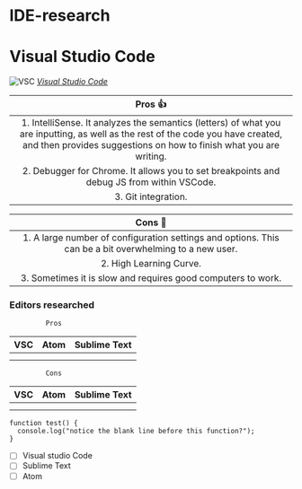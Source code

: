 # IDE-research
# Visual Studio Code 
![VSC](https://code.visualstudio.com/opengraphimg/opengraph-home.png)
 [*Visual Studio Code*](https://code.visualstudio.com/)
 
 
 |**Pros**  :thumbsup:|
 |:------:| 
 |  1. IntelliSense. It analyzes the semantics (letters) of what you are inputting, as well as the rest of the code you have created, and          then provides suggestions on how to finish what you are writing.|
 |  2. Debugger for Chrome. It allows you to set breakpoints and debug JS from within VSCode.|
 |  3. Git integration.| 
 
   |     **Cons**  :see_no_evil: |
 |:------:|
 |  1. A large number of configuration settings and options. This can be a bit overwhelming to a new user.|
 |  2. High Learning Curve.|
 |  3. Sometimes it is slow and requires good computers to work.| 
 
### Editors researched ###
           
             Pros                               

| VSC         |  Atom       | Sublime Text  |    
| :---        |    :----:   |          ---: |    
|             |             |               |    
|             |             |               |    

 
             Cons
           
| VSC         |  Atom       | Sublime Text  |    
| :---        |    :----:   |          ---: |    
|             |             |               |    
|             |             |               |    




~~~~
function test() {
  console.log("notice the blank line before this function?");
}
~~~~
  
  
   
- [ ] Visual studio Code
- [ ] Sublime Text
- [ ] Atom

> > 
